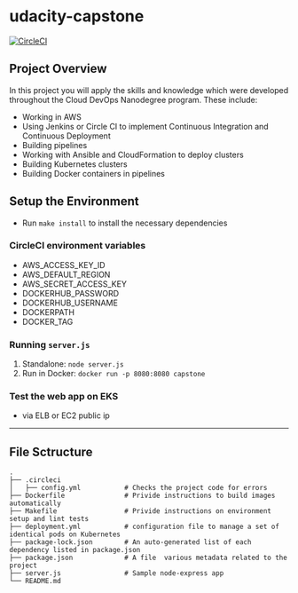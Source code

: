 # udacity-capstone
[![CircleCI](https://circleci.com/gh/nicomwang/udacity-capstone.svg?style=svg)](https://app.circleci.com/pipelines/github/nicomwang/udacity-capstone)

## Project Overview

In this project you will apply the skills and knowledge which were developed throughout the Cloud DevOps Nanodegree program. These include:

- Working in AWS
- Using Jenkins or Circle CI to implement Continuous Integration and Continuous Deployment
- Building pipelines
- Working with Ansible and CloudFormation to deploy clusters
- Building Kubernetes clusters
- Building Docker containers in pipelines

## Setup the Environment

* Run `make install` to install the necessary dependencies

### CircleCI environment variables
- AWS_ACCESS_KEY_ID
- AWS_DEFAULT_REGION
- AWS_SECRET_ACCESS_KEY
- DOCKERHUB_PASSWORD
- DOCKERHUB_USERNAME
- DOCKERPATH
- DOCKER_TAG

### Running `server.js`

1. Standalone:  `node server.js`
2. Run in Docker:  `docker run -p 8080:8080 capstone`

### Test the web app on EKS
* via ELB or EC2 public ip
---

## File Sctructure
    .
    ├── .circleci                   
    │   ├── config.yml           # Checks the project code for errors
    ├── Dockerfile               # Privide instructions to build images automatically
    ├── Makefile                 # Privide instructions on environment setup and lint tests
    ├── deployment.yml           # configuration file to manage a set of identical pods on Kubernetes
    ├── package-lock.json        # An auto-generated list of each dependency listed in package.json
    ├── package.json             # A file  various metadata related to the project 
    ├── server.js                # Sample node-express app
    └── README.md
    
